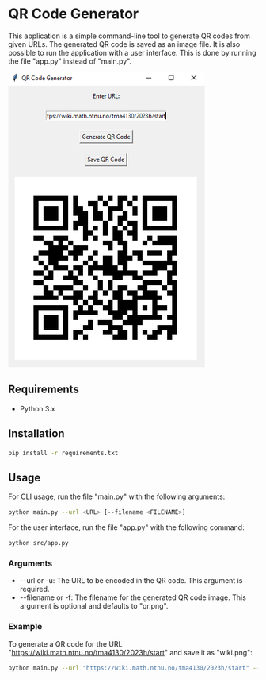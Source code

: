 # QR Code Generator
This application is a simple command-line tool to generate QR codes from given URLs. The generated QR code is saved as an image file. It is also possible to run the application with a user interface. This is done by running the file "app.py" instead of "main.py".

![UI](ui.png)

## Requirements
* Python 3.x


## Installation
```bash
pip install -r requirements.txt
```

## Usage
For CLI usage, run the file "main.py" with the following arguments:
```bash
python main.py --url <URL> [--filename <FILENAME>]
```
For the user interface, run the file "app.py" with the following command:
```bash
python src/app.py
```

### Arguments
* --url or -u: The URL to be encoded in the QR code. This argument is required.
* --filename or -f: The filename for the generated QR code image. This argument is optional and defaults to "qr.png".

### Example
To generate a QR code for the URL "https://wiki.math.ntnu.no/tma4130/2023h/start" and save it as "wiki.png":
```bash
python main.py --url "https://wiki.math.ntnu.no/tma4130/2023h/start" --filename "wiki.png"
```
